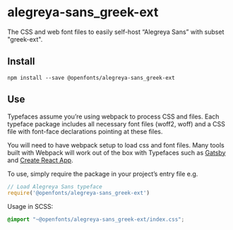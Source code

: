 
# alegreya-sans_greek-ext

The CSS and web font files to easily self-host “Alegreya Sans” with subset "greek-ext".

## Install

`npm install --save @openfonts/alegreya-sans_greek-ext`

## Use

Typefaces assume you’re using webpack to process CSS and files. Each typeface
package includes all necessary font files (woff2, woff) and a CSS file with
font-face declarations pointing at these files.

You will need to have webpack setup to load css and font files. Many tools built
with Webpack will work out of the box with Typefaces such as [Gatsby](https://github.com/gatsbyjs/gatsby)
and [Create React App](https://github.com/facebookincubator/create-react-app).

To use, simply require the package in your project’s entry file e.g.

```javascript
// Load Alegreya Sans typeface
require('@openfonts/alegreya-sans_greek-ext')
```

Usage in SCSS:
```scss
@import "~@openfonts/alegreya-sans_greek-ext/index.css";
```
